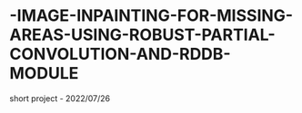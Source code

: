# -IMAGE-INPAINTING-FOR-MISSING-AREAS-USING-ROBUST-PARTIAL-CONVOLUTION-AND-RDDB-MODULE
short project - 2022/07/26
